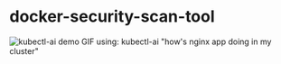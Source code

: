 # docker-security-scan-tool

![kubectl-ai demo GIF using: kubectl-ai "how's nginx app doing in my cluster"](./.github/kubectl-ai.gif)
